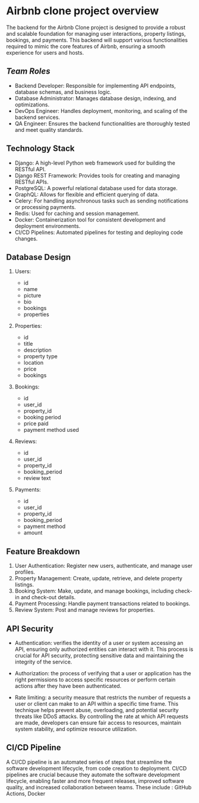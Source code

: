 # Airbnb clone project overview

The backend for the Airbnb Clone project is designed to provide a robust and scalable foundation for managing user interactions, property listings, bookings, and payments. This backend will support various functionalities required to mimic the core features of Airbnb, ensuring a smooth experience for users and hosts.

## *Team Roles*

- Backend Developer: Responsible for implementing API endpoints, database schemas, and business logic.
- Database Administrator: Manages database design, indexing, and optimizations.
- DevOps Engineer: Handles deployment, monitoring, and scaling of the backend services.
- QA Engineer: Ensures the backend functionalities are thoroughly tested and meet quality standards.


## Technology Stack

- Django: A high-level Python web framework used for building the RESTful API.
- Django REST Framework: Provides tools for creating and managing RESTful APIs.
- PostgreSQL: A powerful relational database used for data storage.
- GraphQL: Allows for flexible and efficient querying of data.
- Celery: For handling asynchronous tasks such as sending notifications or processing payments.
- Redis: Used for caching and session management.
- Docker: Containerization tool for consistent development and deployment environments.
- CI/CD Pipelines: Automated pipelines for testing and deploying code changes.


## Database Design

1. Users: 
    - id
    - name
    - picture
    - bio
    - bookings
    - properties
2. Properties:
    - id
    - title
    - description
    - property type
    - location
    - price
    - bookings
3. Bookings: 
    - id
    - user_id
    - property_id
    - booking period
    - price paid
    - payment method used
4. Reviews:
    - id
    - user_id
    - property_id
    - booking_period
    - review text
    
5. Payments: 
    - id
    - user_id
    - property_id
    - booking_period
    - payment method
    - amount

## Feature Breakdown

1. User Authentication: Register new users, authenticate, and manage user profiles.
2. Property Management: Create, update, retrieve, and delete property listings.
3. Booking System: Make, update, and manage bookings, including check-in and check-out details.
4. Payment Processing: Handle payment transactions related to bookings.
5. Review System: Post and manage reviews for properties.

## API Security

- Authentication: verifies the identity of a user or system accessing an API, ensuring only authorized entities can interact with it. This process is crucial for API security, protecting sensitive data and maintaining the integrity of the service. 

- Authorization: the process of verifying that a user or application has the right permissions to access specific resources or perform certain actions after they have been authenticated. 

- Rate limiting: a security measure that restricts the number of requests a user or client can make to an API within a specific time frame. This technique helps prevent abuse, overloading, and potential security threats like DDoS attacks. By controlling the rate at which API requests are made, developers can ensure fair access to resources, maintain system stability, and optimize resource utilization. 


## CI/CD Pipeline

 A CI/CD pipeline is an automated series of steps that streamline the software development lifecycle, from code creation to deployment.
 CI/CD pipelines are crucial because they automate the software development lifecycle, enabling faster and more frequent releases, improved software quality, and increased collaboration between teams.
 These include : GitHub Actions, Docker

